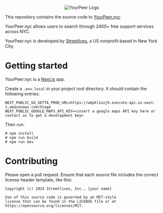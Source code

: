 <p align="center">
  <img alt="YourPeer Logo" src="https://streetlives-v2-dev-static.s3.amazonaws.com/fabicon.png" />
</p>

This repository contains the source code to [YourPeer.nyc](https://yourpeer.nyc)

YourPeer.nyc allows users to search through 2400+ free support services across NYC.

YourPeer.nyc is developed by [Streetlives](https://www.streetlives.nyc/), a US nonprofit based in New York City.


# Getting started

YourPeer.nyc is a [Next.js](https://nextjs.org/) app.

Create a `.env.local` in your project root directory. It should contain the following entries:

```
NEXT_PUBLIC_GO_GETTA_PROD_URL=https://w6pkliozjh.execute-api.us-east-1.amazonaws.com/Stage
NEXT_PUBLIC_GOOGLE_MAPS_API_KEY=<insert a google maps API key here or contact us to get a development key>
```

Then run:

```
# npm install
# npm run build
# npm run dev
```

# Contributing

Please open a pull request. Ensure that each source file includes the correct license header template, like this:

```
Copyright (c) 2024 Streetlives, Inc., [your name]

Use of this source code is governed by an MIT-style
license that can be found in the LICENSE file or at
https://opensource.org/licenses/MIT.
```

